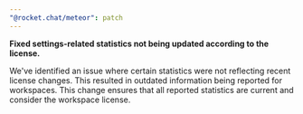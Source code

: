 ```yaml
---
"@rocket.chat/meteor": patch
---
```


**Fixed settings-related statistics not being updated according to the license.**

We've identified an issue where certain statistics were not reflecting recent license changes. This resulted in outdated information being reported for workspaces.
This change ensures that all reported statistics are current and consider the workspace license.
